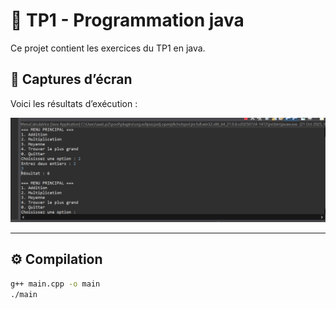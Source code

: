 
# 🧠 TP1 - Programmation java

Ce projet contient les exercices du TP1 en java.

## 📸 Captures d’écran

Voici les résultats d’exécution :

![Exécution 1](screenshots/execution1.png)

---

## ⚙️ Compilation
```bash
g++ main.cpp -o main
./main
